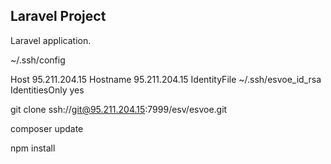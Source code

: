 ## Laravel Project

Laravel application.

~/.ssh/config


Host            95.211.204.15
    Hostname        95.211.204.15
    IdentityFile    ~/.ssh/esvoe_id_rsa
    IdentitiesOnly yes



git clone ssh://git@95.211.204.15:7999/esv/esvoe.git



composer update


npm install


